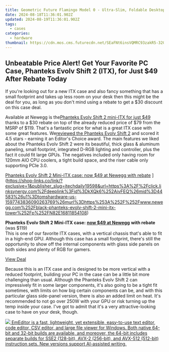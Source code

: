 ```yaml
---
title: Geometric Future Flamingo Model 0 - Ultra-Slim, Foldable Desktop Enclosure Perfect for Your Mini-ITX Motherboard
date: 2024-08-18T11:36:01.902Z
updated: 2024-08-19T11:36:01.902Z
tags:
  - cases
categories:
  - hardware
thumbnail: https://cdn.mos.cms.futurecdn.net/SEaFNt6insVQMRC93zakR5-320-80.jpg
---
```


## Unbeatable Price Alert! Get Your Favorite PC Case, Phanteks Evolv Shift 2 (ITX), for Just $49 After Rebate Today

If you're looking out for a new ITX case and also fancy something that has a small footprint and takes up less room on your desk then this might be the deal for you, as long as you don't mind using a rebate to get a $30 discount on this case deal.

 Available at Newegg is the[Phanteks Evolv Shift 2 mini-ITX for just $49](https://shop-links.co/link/?exclusive=1&publisher_slug=itechdaily19598&url=https%3A%2F%2Fclick.linksynergy.com%2Fdeeplink%3Fid%3DkXQk6%252AivFEQ%26mid%3D44583%26u1%3Dtomshardware-us-7606123230805213446%26murl%3Dhttps%253A%252F%252Fwww.newegg.com%252Fblack-phanteks-evolv-shift-2-mini-itx-tower%252Fp%252FN82E16811854108) thanks to a $30 rebate on top of the already reduced price of $79 from the MSRP of $119\. That's a fantastic price for what is a great ITX case with some great features. We[reviewed the Phanteks Evolv Shift 2](https://tools.techidaily.com) and scored it 4.5 stars - earning it an Editor's Choice award. The main features we liked about the Phanteks Evolv Shift 2 were its beautiful, thick glass & aluminum paneling, small footprint, integrated D-RGB lighting and controller, plus the fact it could fit large GPUs. The negatives included only having room for 120mm AIO CPU coolers, a tight build space, and the riser cable only supporting PCIe 3.0.

[Phanteks Evolv Shift 2 Mini-ITX case: now $49 at Newegg with rebate](https://cdn.mos.cms.futurecdn.net/aU4LcJRHjNWhhfoZaTvZ6E-200-100.png "Phanteks Evolv Shift 2 Mini-ITX case: now $49 at Newegg with rebate") ](https://shop-links.co/link/?exclusive=1&publisher_slug=itechdaily19598&url=https%3A%2F%2Fclick.linksynergy.com%2Fdeeplink%3Fid%3DkXQk6%252AivFEQ%26mid%3D44583%26u1%3Dtomshardware-us-1597743836090263769%26murl%3Dhttps%253A%252F%252Fwww.newegg.com%252Fblack-phanteks-evolv-shift-2-mini-itx-tower%252Fp%252FN82E16811854108)

**Phanteks Evolv Shift 2 Mini-ITX case:** [**now $49 at Newegg**](https://shop-links.co/link/?exclusive=1&publisher_slug=itechdaily19598&url=https%3A%2F%2Fclick.linksynergy.com%2Fdeeplink%3Fid%3DkXQk6%252AivFEQ%26mid%3D44583%26u1%3Dtomshardware-us-5215503595420366124%26murl%3Dhttps%253A%252F%252Fwww.newegg.com%252Fblack-phanteks-evolv-shift-2-mini-itx-tower%252Fp%252FN82E16811854108) **with rebate** (was $119)  
 This is one of our favorite ITX cases, with a vertical chassis that's able to fit in a high-end GPU. Although this case has a small footprint, there's still the opportunity to show off the internal components with glass side panels on both sides and plenty of RGB for gamers.

[View Deal](https://shop-links.co/link/?exclusive=1&publisher_slug=itechdaily19598&url=https%3A%2F%2Fclick.linksynergy.com%2Fdeeplink%3Fid%3DkXQk6%252AivFEQ%26mid%3D44583%26u1%3Dtomshardware-us-1597743836090263769%26murl%3Dhttps%253A%252F%252Fwww.newegg.com%252Fblack-phanteks-evolv-shift-2-mini-itx-tower%252Fp%252FN82E16811854108)

 Because this is an ITX case and is designed to be more vertical with a reduced footprint, building your PC in the case can be a little bit more challenging than usual. Although the Phanteks Evolv Shift 2 can impressively fit in some larger components, it's also going to be a tight fit sometimes, with limits on how big certain components can be, and with this particular glass side-panel version, there is also an added limit on heat. It's recommended to not go over 250W with your GPU or risk turning up the temp inside your case. I've got to admit that it's a very attractive-looking case to have on your desk, though.

<ins class="adsbygoogle"
     style="display:block"
     data-ad-format="autorelaxed"
     data-ad-client="ca-pub-7571918770474297"
     data-ad-slot="1223367746"></ins>



<ins class="adsbygoogle"
     style="display:block"
     data-ad-client="ca-pub-7571918770474297"
     data-ad-slot="8358498916"
     data-ad-format="auto"
     data-full-width-responsive="true"></ins>



<!-- affiliate ads begin -->
<a href="https://shop.emeditor.com/order/checkout.php?PRODS=4610657&QTY=1&AFFILIATE=108875&CART=1"><img src="https://www.emeditor.com/wp-content/uploads/2024/06/emeditor_chat_ai.png" border="0">
EmEditor is a fast, lightweight, yet extensible, easy-to-use text editor, code editor, CSV editor, and large file viewer for Windows. Both native 64-bit and 32-bit builds are available, and moreover, the 64-bit includes separate builds for SSE2 (128-bit), AVX-2 (256-bit), and AVX-512 (512-bit) instruction sets. New versions support AI-assisted writing.</a>
<!-- affiliate ads end -->